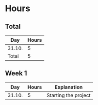 # Hours

## Total

Day | Hours
----|------
31.10. | 5
Total | 5

## Week 1

Day | Hours | Explanation
----|-------|------------
31.10. | 5 | Starting the project